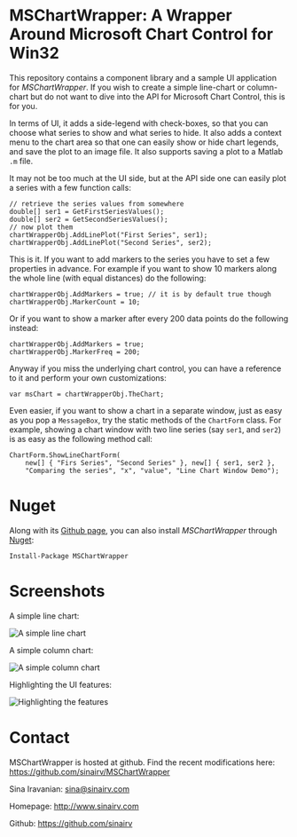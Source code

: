 # MSChartWrapper: A Wrapper Around Microsoft Chart Control for Win32

This repository contains a component library and a sample UI application for *MSChartWrapper*. If you wish to create a simple line-chart or column-chart but do not want to dive into the API for Microsoft Chart Control, this is for you.

In terms of UI, it adds a side-legend with check-boxes, so that you can choose what series to show and what series to hide. It also adds a context menu to the chart area so that one can easily show or hide chart legends, and save the plot to an image file. It also supports saving a plot to a Matlab `.m` file.

It may not be too much at the UI side, but at the API side one can easily plot a series with a few function calls:

	// retrieve the series values from somewhere
	double[] ser1 = GetFirstSeriesValues();
	double[] ser2 = GetSecondSeriesValues();
	// now plot them
	chartWrapperObj.AddLinePlot("First Series", ser1);
	chartWrapperObj.AddLinePlot("Second Series", ser2);
	
This is it. If you want to add markers to the series you have to set a few properties in advance. For example if you want to show 10 markers along the whole line (with equal distances) do the following:

	chartWrapperObj.AddMarkers = true; // it is by default true though
	chartWrapperObj.MarkerCount = 10;
	
Or if you want to show a marker after every 200 data points do the following instead:

	chartWrapperObj.AddMarkers = true;
	chartWrapperObj.MarkerFreq = 200;

Anyway if you miss the underlying chart control, you can have a reference to it and perform your own customizations:

	var msChart = chartWrapperObj.TheChart;

Even easier, if you want to show a chart in a separate window, just as easy as you pop a `MessageBox`, try the static methods of the `ChartForm` class. For example, showing a chart window with two line series (say `ser1`, and `ser2`) is as easy as the following method call:

	ChartForm.ShowLineChartForm(
		new[] { "Firs Series", "Second Series" }, new[] { ser1, ser2 }, 
		"Comparing the series", "x", "value", "Line Chart Window Demo");


# Nuget

Along with its [Github page](https://github.com/sinairv/MSChartWrapper), you can also install *MSChartWrapper* through [Nuget](https://nuget.org/packages/MSChartWrapper/):

	Install-Package MSChartWrapper 


# Screenshots

A simple line chart:

![A simple line chart](http://www.sinairv.com/MSChartWrapper/images/LineChart.png)

A simple column chart:

![A simple column chart](http://www.sinairv.com/MSChartWrapper/images/ColumnChart.png)

Highlighting the UI features:

![Highlighting the features](http://www.sinairv.com/MSChartWrapper/images/Capabilities.png)

# Contact

MSChartWrapper is hosted at github. Find the recent modifications here: https://github.com/sinairv/MSChartWrapper

Sina Iravanian: sina@sinairv.com

Homepage: http://www.sinairv.com

Github: https://github.com/sinairv
